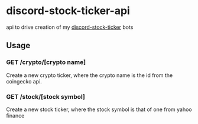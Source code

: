 # discord-stock-ticker-api
api to drive creation of my [discord-stock-ticker](https://github.com/rssnyder/discord-stock-ticker) bots

## Usage

### GET /crypto/[crypto name]

Create a new crypto ticker, where the crypto name is the id from the coingecko api.

### GET /stock/[stock symbol]

Create a new stock ticker, where the stock symbol is that of one from yahoo finance
